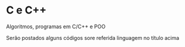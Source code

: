# C e C++
Algoritmos, programas em C/C++ e POO

Serão postados alguns códigos sore  referida linguagem no título acima
